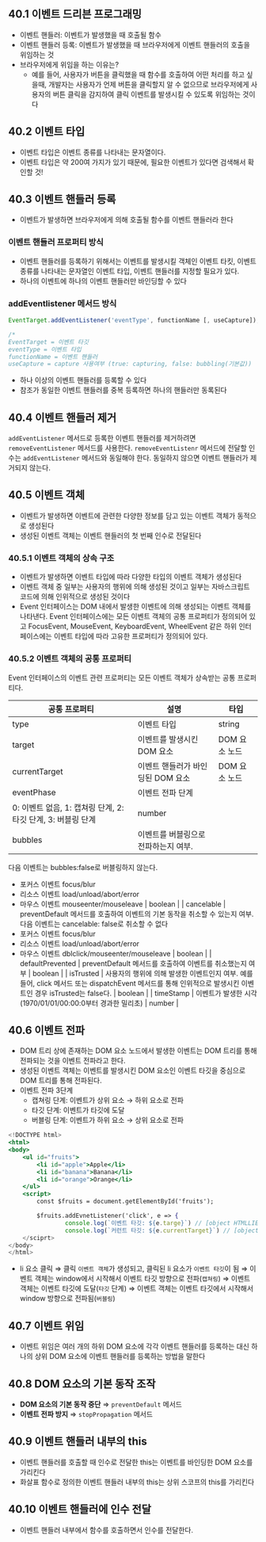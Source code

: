 ## 40.1 이벤트 드리븐 프로그래밍

- 이벤트 핸들러: 이벤트가 발생했을 때 호출될 함수
- 이벤트 핸들러 등록: 이벤트가 발생했을 때 브라우저에게 이벤트 핸들러의 호출을 위임하는 것
- 브라우저에게 위임을 하는 이유는?
  - 예를 들어, 사용자가 버튼을 클릭했을 때 함수를 호출하여 어떤 처리를 하고 싶을때, 개발자는 사용자가 언제 버튼을 클릭할지 알 수 없으므로 브라우저에게 사용자의 버튼 클릭을 감지하여 클릭 이벤트를 발생시킬 수 있도록 위임하는 것이다

## 40.2 이벤트 타입

- 이벤트 타입은 이벤트 종류를 나타내는 문자열이다.
- 이벤트 타입은 약 200여 가지가 있기 때문에, 필요한 이벤트가 있다면 검색해서 확인할 것!

## 40.3 이벤트 핸들러 등록

- 이벤트가 발생하면 브라우저에게 의해 호출될 함수를 이벤트 핸들러라 한다

### 이벤트 핸들러 프로퍼티 방식

- 이벤트 핸들러를 등록하기 위해서는 이벤트를 발생시킬 객체인 이벤트 타킷, 이벤트 종류를 나타내는 문자열인 이벤트 타입, 이벤트 핸들러를 지정할 필요가 있다.
- 하나의 이벤트에 하나의 이벤트 핸들러만 바인딩할 수 있다

### addEventlistener 메서드 방식

```jsx
EventTarget.addEventListener('eventType', functionName [, useCapture]);

/*
EventTarget = 이벤트 타깃
eventType = 이벤트 타입
functionName = 이벤트 핸들러
useCapture = capture 사용여부 (true: capturing, false: bubbling(기본값))
```

- 하나 이상의 이벤트 핸들러를 등록할 수 있다
- 참조가 동일한 이벤트 핸들러를 중복 등록하면 하나의 핸들러만 동록된다

## 40.4 이벤트 핸들러 제거

`addEventListener` 메서드로 등록한 이벤트 핸들러를 제거하려면 `removeEventListener` 메서드를 사용한다. `removeEventListenr` 메서드에 전달할 인수는 `addEventListener` 메서드와 동일해야 한다. 동일하지 않으면 이벤트 핸들러가 제거되지 않는다.

## 40.5 이벤트 객체

- 이벤트가 발생하면 이벤트에 관련한 다양한 정보를 담고 있는 이벤트 객체가 동적으로 생성된다
- 생성된 이벤트 객체는 이벤트 핸들러의 첫 번째 인수로 전달된다

### 40.5.1 이벤트 객체의 상속 구조

- 이벤트가 발생하면 이벤트 타입에 따라 다양한 타입의 이벤트 객체가 생성된다
- 이벤트 객체 중 일부는 사용자의 행위에 의해 생성된 것이고 일부는 자바스크립트 코드에 의해 인위적으로 생성된 것이다
- Event 인터페이스는 DOM 내에서 발생한 이벤트에 의해 생성되는 이벤트 객체를 나타낸다. Event 인터페이스에는 모든 이벤트 객체의 공통 프로퍼티가 정의되어 있고 FocusEvent, MouseEvent, KeyboardEvent, WheelEvent 같은 하위 인터페이스에는 이벤트 타입에 따라 고유한 프로퍼티가 정의되어 있다.

### 40.5.2 이벤트 객체의 공통 프로퍼티

Event 인터페이스의 이벤트 관련 프로퍼티는 모든 이벤트 객체가 상속받는 공통 프로퍼티다.

| **공통 프로퍼티**                                            | **설명**                             | **타입**      |
| ------------------------------------------------------------ | ------------------------------------ | ------------- |
| type                                                         | 이벤트 타입                          | string        |
| target                                                       | 이벤트를 발생시킨 DOM 요소           | DOM 요소 노드 |
| currentTarget                                                | 이벤트 핸들러가 바인딩된 DOM 요소    | DOM 요소 노드 |
| eventPhase                                                   | 이벤트 전파 단계                     |
| 0: 이벤트 없음, 1: 캡쳐링 단계, 2: 타깃 단계, 3: 버블링 단계 | number                               |
| bubbles                                                      | 이벤트를 버블링으로 전파하는지 여부. |

다음 이벤트는 bubbles:false로 버블링하지 않는다.

- 포커스 이벤트 focus/blur
- 리소스 이벤트 load/unload/abort/error
- 마우스 이벤트 mouseenter/mouseleave | boolean |
  | cancelable | preventDefault 메서드를 호출하여 이벤트의 기본 동작을 취소할 수 있는지 여부. 다음 이벤트는 cancelable: false로 취소할 수 없다
- 포커스 이벤트 focus/blur
- 리소스 이벤트 load/unload/abort/error
- 마우스 이벤트 dblclick/mouseenter/mouseleave | boolean |
  | defaultPrevented | preventDefault 메서드를 호출하여 이벤트를 취소했는지 여부 | boolean |
  | isTrusted | 사용자의 행위에 의해 발생한 이벤트인지 여부.
  예를 들어, click 메서드 또는 dispatchEvent 메서드를 통해 인위적으로 발생시킨 이벤트인 경우 isTrusted는 false다. | boolean |
  | timeStamp | 이벤트가 발생한 시각(1970/01/01/00:00:0부터 경과한 밀리초) | number |

## 40.6 이벤트 전파

- DOM 트리 상에 존재하는 DOM 요소 노드에서 발생한 이벤트는 DOM 트리를 통해 전파되는 것을 이벤트 전파라고 한다.
- 생성된 이벤트 객체는 이벤트를 발생시킨 DOM 요소인 이벤트 타깃을 중심으로 DOM 트리를 통해 전파된다.
- 이벤트 전파 3단계
  - 캡쳐링 단계: 이벤트가 상위 요소 → 하위 요소로 전파
  - 타깃 단계: 이벤트가 타깃에 도달
  - 버블링 단계: 이벤트가 하위 요소 → 상위 요소로 전파

```jsx
<!DOCTYPE html>
<html>
<body>
	<ul id="fruits">
		<li id="apple">Apple</li>
		<li id="banana">Banana</li>
		<li id="orange">Orange</li>
	</ul>
	<script>
		const $fruits = document.getElementById('fruits');

		$fruits.addEvnetListener('click', e => {
				console.log(`이벤트 타깃: ${e.targe}`) // [object HTMLLIElement]
				console.log(`커런트 타깃: ${e.currentTarget}`) // [object HTMLUListElement]
	</sciprt>
</body>
</html>
```

- li 요소 클릭 ⇒ 클릭 `이벤트 객체`가 생성되고, 클릭된 li 요소가 `이벤트 타깃`이 됨 ⇒ 이벤트 객체는 window에서 시작해서 이벤트 타깃 방향으로 전파(`캡쳐링`) ⇒ 이벤트 객체는 이벤트 타깃에 도달(`타깃` 단계) ⇒ 이벤트 객체는 이벤트 타깃에서 시작해서 window 방향으로 전파됨(`버블링`)

## 40.7 이벤트 위임

- 이벤트 위임은 여러 개의 하위 DOM 요소에 각각 이벤트 핸들러를 등록하는 대신 하나의 상위 DOM 요소에 이벤트 핸들러를 등록하는 방법을 말한다

## 40.8 DOM 요소의 기본 동작 조작

- **DOM 요소의 기본 동작 중단** ⇒ `preventDefault` 메서드
- **이벤트 전파 방지** ⇒ `stopPropagation` 메서드

## 40.9 이벤트 핸들러 내부의 this

- 이벤트 핸들러를 호출할 때 인수로 전달한 this는 이벤트를 바인딩한 DOM 요소를 가리킨다
- 화살표 함수로 정의한 이벤트 핸들러 내부의 this는 상위 스코프의 this를 가리킨다

## 40.10 이벤트 핸들러에 인수 전달

- 이벤트 핸들러 내부에서 함수를 호출하면서 인수를 전달한다.
